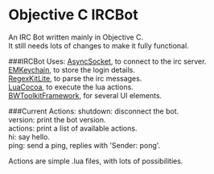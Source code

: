 Objective C IRCBot
==================

An IRC Bot written mainly in Objective C.  
It still needs lots of changes to make it fully functional.  
  
  
###IRCBot Uses:
[AsyncSocket](http://code.google.com/p/cocoaasyncsocket/), to connect to the irc server.  
[EMKeychain](http://extendmac.com/EMKeychain/), to store the login details.  
[RegexKitLite](http://regexkit.sourceforge.net/), to parse the irc messages.  
[LuaCocoa](http://playcontrol.net/opensource/LuaCocoa/), to execute the lua actions.  
[BWToolkitFramework](http://www.brandonwalkin.com/bwtoolkit/), for several UI elements.  
  
  
###Current Actions:
shutdown: disconnect the bot.  
version: print the bot version.  
actions: print a list of available actions.  
hi: say hello.  
ping: send a ping, replies with 'Sender: pong'.  

Actions are simple .lua files, with lots of possibilities.  